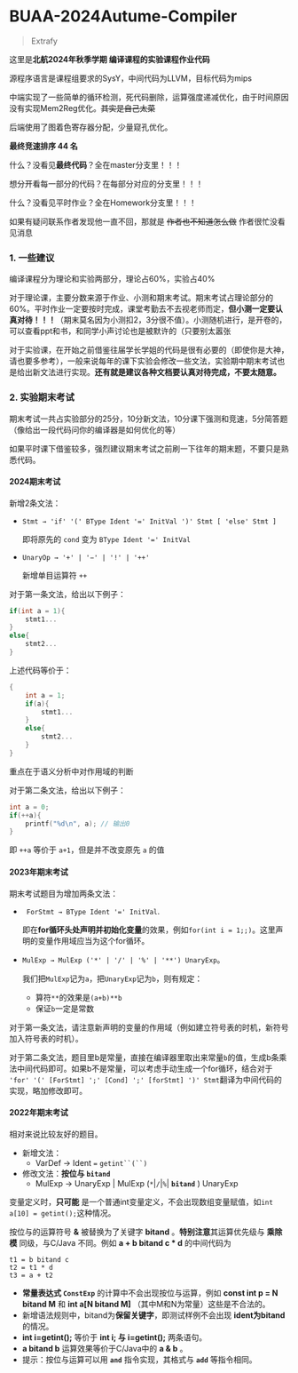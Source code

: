 # BUAA-2024Autume-Compiler

> Extrafy

这里是**北航2024年秋季学期 编译课程的实验课程作业代码**

源程序语言是课程组要求的SysY，中间代码为LLVM，目标代码为mips

中端实现了一些简单的循环检测，死代码删除，运算强度递减优化，由于时间原因没有实现Mem2Reg优化。~~其实是自己太菜~~

后端使用了图着色寄存器分配，少量窥孔优化。

**最终竞速排序 44 名**

什么？没看见**最终代码**？全在master分支里！！！

想分开看每一部分的代码？在每部分对应的分支里！！！

什么？没看见平时作业？全在Homework分支里！！！

如果有疑问联系作者发现他一直不回，那就是 ~~作者也不知道怎么做~~ 作者很忙没看见消息

### 1. 一些建议

编译课程分为理论和实验两部分，理论占60%，实验占40%

对于理论课，主要分数来源于作业、小测和期末考试。期末考试占理论部分的60%。平时作业一定要按时完成，课堂考勤去不去视老师而定，**但小测一定要认真对待！！！**（期末莫名因为小测扣2，3分很不值）。小测随机进行，是开卷的，可以查看ppt和书，和同学小声讨论也是被默许的（只要别太嚣张

对于实验课，在开始之前借鉴往届学长学姐的代码是很有必要的（即使你是大神，请也要多参考），一般来说每年的课下实验会修改一些文法，实验期中期末考试也是给出新文法进行实现。**还有就是建议各种文档要认真对待完成，不要太随意。**

### **2. 实验期末考试**

期末考试一共占实验部分的25分，10分新文法，10分课下强测和竞速，5分简答题（像给出一段代码问你的编译器是如何优化的等）

如果平时课下借鉴较多，强烈建议期末考试之前刷一下往年的期末题，不要只是熟悉代码。

#### 2024期末考试

新增2条文法：

* `Stmt → 'if' '(' BType Ident '=' InitVal ')' Stmt [ 'else' Stmt ]`

  即将原先的 `cond` 变为 `BType Ident '=' InitVal`

* `UnaryOp → '+' | '−' | '!' | '++'`

  新增单目运算符 `++`

对于第一条文法，给出以下例子：

```c
if(int a = 1){
	stmt1...
}
else{
	stmt2...
}
```

上述代码等价于：

```c
{
	int a = 1;
	if(a){
		stmt1...
	}
	else{
		stmt2...
	}
}
```

重点在于语义分析中对作用域的判断

对于第二条文法，给出以下例子：

```c
int a = 0;
if(++a){
	printf("%d\n", a); // 输出0
}
```

即 `++a` 等价于 `a+1`，但是并不改变原先 `a` 的值

#### 2023年期末考试

期末考试题目为增加两条文法：

- ` ForStmt → BType Ident '=' InitVal`.

  即在**for循环头处声明并初始化变量**的效果，例如`for(int i = 1;;)`。这里声明的变量作用域应当为这个for循环。

- `MulExp → MulExp ('*' | '/' | '%' | '**') UnaryExp`。

  我们把`MulExp`记为`a`，把`UnaryExp`记为`b`，则有规定：

  - 算符`**`的效果是`(a+b)**b`
  - 保证`b`一定是常数

对于第一条文法，请注意新声明的变量的作用域（例如建立符号表的时机，新符号加入符号表的时机）。

对于第二条文法，题目里b是常量，直接在编译器里取出来常量`b`的值，生成b条乘法中间代码即可。如果b不是常量，可以考虑手动生成一个for循环，结合对于` 'for' '(' [ForStmt] ';' [Cond] ';' [forStmt] ')' Stmt`翻译为中间代码的实现，略加修改即可。

#### 2022年期末考试

相对来说比较友好的题目。

- 新增文法：
  - VarDef → Ident `=` `getint``(``)`
- 修改文法：**按位与 `bitand`**
  - MulExp → UnaryExp | MulExp (`*`|`/`|`%`| **`bitand`** ) UnaryExp

变量定义时，**只可能** 是一个普通int变量定义，不会出现数组变量赋值，如`int a[10] = getint();`这种情况。

按位与的运算符号 **&** 被替换为了关键字 **bitand** 。**特别注意**其运算优先级与 **乘除模** 同级，与C/Java 不同。例如 **a + b bitand c \* d** 的中间代码为

```
t1 = b bitand c
t2 = t1 * d
t3 = a + t2
```

- **常量表达式 `ConstExp`** 的计算中不会出现按位与运算，例如 **const int p = N bitand M** 和 **int a[N bitand M]** （其中M和N为常量）这些是不合法的。
- 新增语法规则中，bitand为**保留关键字**，即测试样例不会出现 **ident为bitand** 的情况。
- **int i=getint();** 等价于 **int i; 与 i=getint();** 两条语句。
- **a bitand b** 运算效果等价于C/Java中的 **a & b** 。
- 提示：按位与运算可以用 **`and`** 指令实现，其格式与 **`add`** 等指令相同。